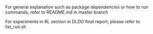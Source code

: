 For general explanation such as package dependencies or how to run commands,
refer to README.md in master branch

For experiments in RL section in DLDO final report, please refer to list_run.sh

